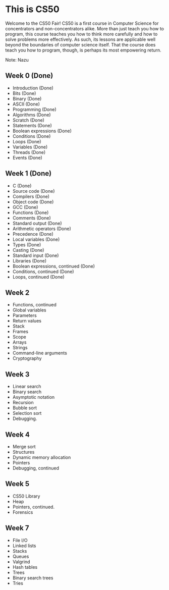 # This is CS50
Welcome to the CS50 Fair! CS50 is a first course in Computer Science for concentrators and non-concentrators alike. More than just teach you how to program, this course teaches you how to think more carefully and how to solve problems more effectively. As such, its lessons are applicable well beyond the boundaries of computer science itself. That the course does teach you how to program, though, is perhaps its most empowering return.

Note: Nazu

## Week 0 (Done)
- Introduction (Done)
- Bits (Done)
- Binary (Done)
- ASCII (Done)
- Programming (Done)
- Algorithms (Done)
- Scratch (Done)
- Statements (Done)
- Boolean expressions (Done)
- Conditions (Done)
- Loops (Done)
- Variables (Done)
- Threads (Done)
- Events (Done)

## Week 1 (Done)
- C (Done)
- Source code (Done)
- Compilers (Done)
- Object code (Done)
- GCC (Done)
- Functions (Done)
- Comments (Done)
- Standard output (Done)
- Arithmetic operators (Done)
- Precedence (Done)
- Local variables (Done)
- Types (Done)
- Casting (Done)
- Standard input (Done)
- Libraries (Done)
- Boolean expressions, continued (Done)
- Conditions, continued (Done)
- Loops, continued (Done)

## Week 2
- Functions, continued
- Global variables
- Parameters
- Return values
- Stack
- Frames
- Scope
- Arrays
- Strings
- Command-line arguments
- Cryptography

## Week 3
- Linear search
- Binary search
- Asymptotic notation
- Recursion
- Bubble sort
- Selection sort
- Debugging.

## Week 4
- Merge sort
- Structures
- Dynamic memory allocation
- Pointers
- Debugging, continued

## Week 5
- CS50 Library
- Heap
- Pointers, continued. 
- Forensics

## Week 7
- File I/O
- Linked lists
- Stacks
- Queues
- Valgrind
- Hash tables
- Trees
- Binary search trees
- Tries